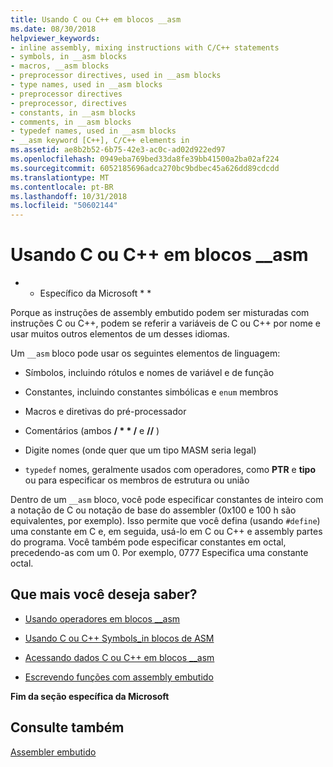 ```yaml
---
title: Usando C ou C++ em blocos __asm
ms.date: 08/30/2018
helpviewer_keywords:
- inline assembly, mixing instructions with C/C++ statements
- symbols, in __asm blocks
- macros, __asm blocks
- preprocessor directives, used in __asm blocks
- type names, used in __asm blocks
- preprocessor directives
- preprocessor, directives
- constants, in __asm blocks
- comments, in __asm blocks
- typedef names, used in __asm blocks
- __asm keyword [C++], C/C++ elements in
ms.assetid: ae8b2b52-6b75-42e3-ac0c-ad02d922ed97
ms.openlocfilehash: 0949eba769bed33da8fe39bb41500a2ba02af224
ms.sourcegitcommit: 6052185696adca270bc9bdbec45a626dd89cdcdd
ms.translationtype: MT
ms.contentlocale: pt-BR
ms.lasthandoff: 10/31/2018
ms.locfileid: "50602144"
---
```

# <a name="using-c-or-c-in-asm-blocks"></a>Usando C ou C++ em blocos __asm

* * Específico da Microsoft * *

Porque as instruções de assembly embutido podem ser misturadas com instruções C ou C++, podem se referir a variáveis de C ou C++ por nome e usar muitos outros elementos de um desses idiomas.

Um `__asm` bloco pode usar os seguintes elementos de linguagem:

- Símbolos, incluindo rótulos e nomes de variável e de função

- Constantes, incluindo constantes simbólicas e `enum` membros

- Macros e diretivas do pré-processador

- Comentários (ambos __/ \* \* /__ e __//__ )

- Digite nomes (onde quer que um tipo MASM seria legal)

- `typedef` nomes, geralmente usados com operadores, como **PTR** e **tipo** ou para especificar os membros de estrutura ou união

Dentro de um `__asm` bloco, você pode especificar constantes de inteiro com a notação de C ou notação de base do assembler (0x100 e 100 h são equivalentes, por exemplo). Isso permite que você defina (usando `#define`) uma constante em C e, em seguida, usá-lo em C ou C++ e assembly partes do programa. Você também pode especificar constantes em octal, precedendo-as com um 0. Por exemplo, 0777 Especifica uma constante octal.

## <a name="what-do-you-want-to-know-more-about"></a>Que mais você deseja saber?

- [Usando operadores em blocos __asm](../../assembler/inline/using-operators-in-asm-blocks.md)

- [Usando C ou C++ Symbols_in blocos de ASM](../../assembler/inline/using-c-or-cpp-symbols-in-asm-blocks.md)

- [Acessando dados C ou C++ em blocos __asm](../../assembler/inline/accessing-c-or-cpp-data-in-asm-blocks.md)

- [Escrevendo funções com assembly embutido](../../assembler/inline/writing-functions-with-inline-assembly.md)

**Fim da seção específica da Microsoft**

## <a name="see-also"></a>Consulte também

[Assembler embutido](../../assembler/inline/inline-assembler.md)<br/>
